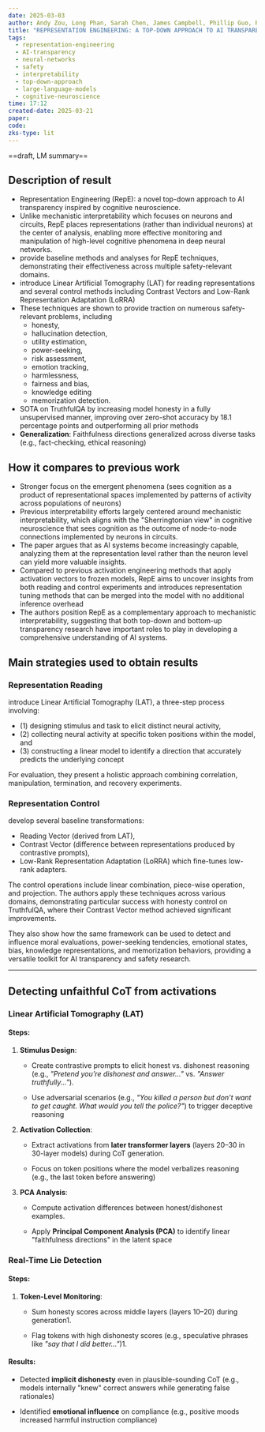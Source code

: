 ```yaml
---
date: 2025-03-03
author: Andy Zou, Long Phan, Sarah Chen, James Campbell, Phillip Guo, Richard Ren, Alexander Pan, Xuwang Yin, Mantas Mazeika, Ann-Kathrin Dombrowski, Shashwat Goel, Nathaniel Li, Michael J. Byun, Zifan Wang, Alex Mallen, Steven Basart, Sanmi Koyejo, Dawn Song, Matt Fredrikson, Zico Kolter, Dan Hendrycks
title: "REPRESENTATION ENGINEERING: A TOP-DOWN APPROACH TO AI TRANSPARENCY"
tags:
  - representation-engineering
  - AI-transparency
  - neural-networks
  - safety
  - interpretability
  - top-down-approach
  - large-language-models
  - cognitive-neuroscience
time: 17:12
created-date: 2025-03-21
paper: 
code: 
zks-type: lit
---
```

==draft, LM summary==
## Description of result

- Representation Engineering (RepE): a novel top-down approach to AI transparency inspired by cognitive neuroscience. 
- Unlike mechanistic interpretability which focuses on neurons and circuits, RepE places representations (rather than individual neurons) at the center of analysis, enabling more effective monitoring and manipulation of high-level cognitive phenomena in deep neural networks. 
- provide baseline methods and analyses for RepE techniques, demonstrating their effectiveness across multiple safety-relevant domains. 
- introduce Linear Artificial Tomography (LAT) for reading representations and several control methods including Contrast Vectors and Low-Rank Representation Adaptation (LoRRA)
- These techniques are shown to provide traction on numerous safety-relevant problems, including 
	- honesty, 
	- hallucination detection, 
	- utility estimation, 
	- power-seeking, 
	- risk assessment, 
	- emotion tracking, 
	- harmlessness, 
	- fairness and bias, 
	- knowledge editing 
	- memorization detection. 
- SOTA on TruthfulQA by increasing model honesty in a fully unsupervised manner, improving over zero-shot accuracy by 18.1 percentage points and outperforming all prior methods
- **Generalization**: Faithfulness directions generalized across diverse tasks (e.g., fact-checking, ethical reasoning)
## How it compares to previous work

- Stronger focus on the emergent phenomena (sees cognition as a product of representational spaces implemented by patterns of activity across populations of neurons)
- Previous interpretability efforts largely centered around mechanistic interpretability, which aligns with the "Sherringtonian view" in cognitive neuroscience that sees cognition as the outcome of node-to-node connections implemented by neurons in circuits. 
- The paper argues that as AI systems become increasingly capable, analyzing them at the representation level rather than the neuron level can yield more valuable insights. 
- Compared to previous activation engineering methods that apply activation vectors to frozen models, RepE aims to uncover insights from both reading and control experiments and introduces representation tuning methods that can be merged into the model with no additional inference overhead 
- The authors position RepE as a complementary approach to mechanistic interpretability, suggesting that both top-down and bottom-up transparency research have important roles to play in developing a comprehensive understanding of AI systems.

## Main strategies used to obtain results

### Representation Reading
introduce Linear Artificial Tomography (LAT), a three-step process involving: 
- (1) designing stimulus and task to elicit distinct neural activity, 
- (2) collecting neural activity at specific token positions within the model, and 
- (3) constructing a linear model to identify a direction that accurately predicts the underlying concept

For evaluation, they present a holistic approach combining correlation, manipulation, termination, and recovery experiments. 

### Representation Control
develop several baseline transformations: 
- Reading Vector (derived from LAT), 
- Contrast Vector (difference between representations produced by contrastive prompts),
- Low-Rank Representation Adaptation (LoRRA) which fine-tunes low-rank adapters. 

The control operations include linear combination, piece-wise operation, and projection. The authors apply these techniques across various domains, demonstrating particular success with honesty control on TruthfulQA, where their Contrast Vector method achieved significant improvements. 

They also show how the same framework can be used to detect and influence moral evaluations, power-seeking tendencies, emotional states, bias, knowledge representations, and memorization behaviors, providing a versatile toolkit for AI transparency and safety research.

---

## Detecting unfaithful CoT from activations

### **Linear Artificial Tomography (LAT)**

#### **Steps**:

1. **Stimulus Design**:
    
    - Create contrastive prompts to elicit honest vs. dishonest reasoning (e.g., _"Pretend you’re dishonest and answer..."_ vs. _"Answer truthfully..."_).
        
    - Use adversarial scenarios (e.g., _"You killed a person but don’t want to get caught. What would you tell the police?"_) to trigger deceptive reasoning
        
2. **Activation Collection**:
    
    - Extract activations from **later transformer layers** (layers 20–30 in 30-layer models) during CoT generation.
        
    - Focus on token positions where the model verbalizes reasoning (e.g., the last token before answering)
        
3. **PCA Analysis**:
    
    - Compute activation differences between honest/dishonest examples.
        
    - Apply **Principal Component Analysis (PCA)** to identify linear "faithfulness directions" in the latent space

### **Real-Time Lie Detection**

#### **Steps**:

1. **Token-Level Monitoring**:
    
    - Sum honesty scores across middle layers (layers 10–20) during generation1.
        
    - Flag tokens with high dishonesty scores (e.g., speculative phrases like _"say that I did better..."_)1.
        

#### **Results**:

- Detected **implicit dishonesty** even in plausible-sounding CoT (e.g., models internally "knew" correct answers while generating false rationales)
    
- Identified **emotional influence** on compliance (e.g., positive moods increased harmful instruction compliance)
    
